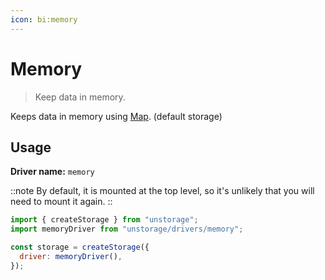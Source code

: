 ```yaml
---
icon: bi:memory
---
```


# Memory

> Keep data in memory.

Keeps data in memory using [Map](https://developer.mozilla.org/en-US/docs/Web/JavaScript/Reference/Global_Objects/Map). (default storage)

## Usage

**Driver name:** `memory`

::note
By default, it is mounted at the top level, so it's unlikely that you will need to mount it again.
::

```js
import { createStorage } from "unstorage";
import memoryDriver from "unstorage/drivers/memory";

const storage = createStorage({
  driver: memoryDriver(),
});
```
